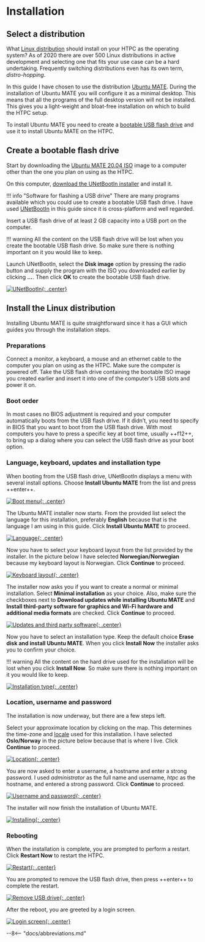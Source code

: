 # Installation

## Select a distribution

What [Linux distribution](https://en.wikipedia.org/wiki/Linux_distribution) should install on your HTPC as the operating system? As of 2020 there are over 500 Linux distributions in active development and selecting one that fits your use case can be a hard undertaking. Frequently switching distributions even has its own term, *distro-hopping*. 

In this guide I have chosen to use the distribution [Ubuntu MATE](https://ubuntu-mate.org/about/). During the installation of Ubuntu MATE you will configure it as a minimal desktop. This means that all the programs of the full desktop version will not be installed. This gives you a light-weight and bloat-free installation on which to build the HTPC setup.

To install Ubuntu MATE you need to create a [bootable USB flash drive](https://en.wikipedia.org/wiki/USB_flash_drive#Booting_operating_systems) and use it to install Ubuntu MATE on the HTPC.

## Create a bootable flash drive
Start by downloading the [Ubuntu MATE 20.04 ISO](https://ubuntu-mate.org/download/amd64/focal/) image to a computer other than the one you plan on using as the HTPC.

On this computer, [download the UNetBootIn installer](https://unetbootin.github.io/) and install it.

!!! info "Software for flashing a USB drive"
    There are many programs available which you could use to create a bootable USB flash drive. I have used [UNetBootIn](https://en.wikipedia.org/wiki/UNetbootin) in this guide since it is cross-platform and well regarded.

Insert a USB flash drive of at least 2 GB capacity into a USB port on the computer.

!!! warning
    All the content on the USB flash drive will be lost when you create the bootable USB flash drive. So make sure there is nothing important on it you would like to keep.

Launch UNetBootIn, select the **Disk image** option by pressing the radio button and supply the program with the ISO you downloaded earlier by clicking ***…***. Then click **OK** to create the bootable USB flash drive.

[![UNetBootIn](./img/installation/unetbootin.png){: .center}](./img/installation/unetbootin.png)

## Install the Linux distribution

Installing Ubuntu MATE is quite straightforward since it has a GUI which guides you through the installation steps.

### Preparations

Connect a monitor, a keyboard, a mouse and an ethernet cable to the computer you plan on using as the HTPC. Make sure the computer is powered off. Take the USB flash drive containing the bootable ISO image you created earlier and insert it into one of the computer’s USB slots and power it on.

### Boot order

In most cases no BIOS adjustment is required and your computer automatically boots from the USB flash drive. If it didn’t, you need to specify in BIOS that you want to boot from the USB flash drive. With most computers you have to press a specific key at boot time, usually ++f12++, to bring up a dialog where you can select the USB flash drive as your boot option.

### Language, keyboard, updates and installation type

When booting from the USB flash drive, UNetBootIn displays a menu with several install options. Choose **Install Ubuntu MATE** from the list and press ++enter++.

[![Boot menu](./img/installation/boot-menu.png){: .center}](./img/installation/boot-menu.png)


The Ubuntu MATE installer now starts. From the provided list select the language for this installation, preferably **English** because that is the language I am using in this guide. Click **Install Ubuntu MATE** to proceed.

[![Language](./img/installation/language.png){: .center}](./img/installation/language.png)

Now you have to select your keyboard layout from the list provided by the installer. In the picture below I have selected **Norwegian/Norwegian** because my keyboard layout is Norwegian. Click **Continue** to proceed.

[![Keyboard layout](./img/installation/keyboard.png){: .center}](./img/installation/keyboard.png)

The installer now asks you if you want to create a normal or minimal installation. Select **Minimal installation** as your choice. Also, make sure the checkboxes next to  **Download updates while installing Ubuntu MATE** and  **Install third-party software for graphics and Wi-Fi hardware and additional media formats** are checked. Click **Continue** to proceed.

[![Updates and third party software](./img/installation/updates.png){: .center}](./img/installation/updates.png)

Now you have to select an installation type. Keep the default choice **Erase disk and install Ubuntu MATE**. When you click **Install Now** the installer asks you to confirm your choice.

!!! warning
    All the content on the hard drive used for the installation will be lost when you click **Install Now**. So make sure there is nothing important on it you would like to keep.

[![Installation type](./img/installation/type.png){: .center}](./img/installation/type.png)

### Location, username and password

The installation is now underway, but there are a few steps left.

Select your approximate location by clicking on the map. This determines the time-zone and [locale](https://en.wikipedia.org/wiki/Locale_(computer_software)) used for this installation. I have selected **Oslo/Norway** in the picture below because that is where I live. Click **Continue** to proceed.

[![Location](./img/installation/location.png){: .center}](./img/installation/location.png)

You are now asked to enter a username, a hostname and enter a strong password. I used *administrator* as the full name and username, *htpc* as the hostname, and entered a strong password. Click **Continue** to proceed.

[![Username and password](./img/installation/username-and-password.png){: .center}](./img/installation/username-and-password.png)

The installer will now finish the installation of Ubuntu MATE.

[![Installing](./img/installation/installing.png){: .center}](./img/installation/installing.png)

### Rebooting

When the installation is complete, you are prompted to perform a restart. Click **Restart Now** to restart the HTPC.

[![Restart](./img/installation/restart.png){: .center}](./img/installation/restart.png)

You are prompted to remove the USB flash drive, then press ++enter++ to complete the restart.

[![Remove USB drive](./img/installation/remove-usb.png){: .center}](./img/installation/remove-usb.png)

After the reboot, you are greeted by a login screen.

[![Login screen](./img/installation/login-screen.png){: .center}](./img/installation/login-screen.png)

--8<-- "docs/abbreviations.md"